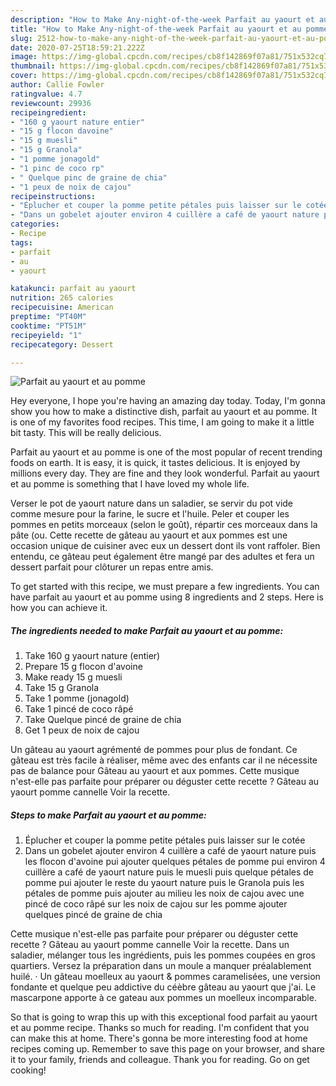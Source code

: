 ```yaml
---
description: "How to Make Any-night-of-the-week Parfait au yaourt et au pomme"
title: "How to Make Any-night-of-the-week Parfait au yaourt et au pomme"
slug: 2512-how-to-make-any-night-of-the-week-parfait-au-yaourt-et-au-pomme
date: 2020-07-25T18:59:21.222Z
image: https://img-global.cpcdn.com/recipes/cb8f142869f07a81/751x532cq70/parfait-au-yaourt-et-au-pomme-photo-principale-de-la-recette.jpg
thumbnail: https://img-global.cpcdn.com/recipes/cb8f142869f07a81/751x532cq70/parfait-au-yaourt-et-au-pomme-photo-principale-de-la-recette.jpg
cover: https://img-global.cpcdn.com/recipes/cb8f142869f07a81/751x532cq70/parfait-au-yaourt-et-au-pomme-photo-principale-de-la-recette.jpg
author: Callie Fowler
ratingvalue: 4.7
reviewcount: 29936
recipeingredient:
- "160 g yaourt nature entier"
- "15 g flocon davoine"
- "15 g muesli"
- "15 g Granola"
- "1 pomme jonagold"
- "1 pinc de coco rp"
- " Quelque pinc de graine de chia"
- "1 peux de noix de cajou"
recipeinstructions:
- "Éplucher et couper la pomme petite pétales puis laisser sur le cotée"
- "Dans un gobelet ajouter environ 4 cuillère a café de yaourt nature puis les flocon d&#39;avoine pui ajouter quelques pétales de pomme pui environ 4 cuillère a café de yaourt nature puis le muesli puis quelque pétales de pomme pui ajouter le reste du yaourt nature puis le Granola puis les pétales de pomme puis ajouter au milieu les noix de cajou avec une pincé de coco râpé sur les noix de cajou sur les pomme ajouter quelques pincé de graine de chia"
categories:
- Recipe
tags:
- parfait
- au
- yaourt

katakunci: parfait au yaourt 
nutrition: 265 calories
recipecuisine: American
preptime: "PT40M"
cooktime: "PT51M"
recipeyield: "1"
recipecategory: Dessert

---
```



![Parfait au yaourt et au pomme](https://img-global.cpcdn.com/recipes/cb8f142869f07a81/751x532cq70/parfait-au-yaourt-et-au-pomme-photo-principale-de-la-recette.jpg)

Hey everyone, I hope you're having an amazing day today. Today, I'm gonna show you how to make a distinctive dish, parfait au yaourt et au pomme. It is one of my favorites food recipes. This time, I am going to make it a little bit tasty. This will be really delicious.

Parfait au yaourt et au pomme is one of the most popular of recent trending foods on earth. It is easy, it is quick, it tastes delicious. It is enjoyed by millions every day. They are fine and they look wonderful. Parfait au yaourt et au pomme is something that I have loved my whole life.

Verser le pot de yaourt nature dans un saladier, se servir du pot vide comme mesure pour la farine, le sucre et l&#39;huile. Peler et couper les pommes en petits morceaux (selon le goût), répartir ces morceaux dans la pâte (ou. Cette recette de gâteau au yaourt et aux pommes est une occasion unique de cuisiner avec eux un dessert dont ils vont raffoler. Bien entendu, ce gâteau peut également être mangé par des adultes et fera un dessert parfait pour clôturer un repas entre amis.


To get started with this recipe, we must prepare a few ingredients. You can have parfait au yaourt et au pomme using 8 ingredients and 2 steps. Here is how you can achieve it.

<!--inarticleads1-->

##### The ingredients needed to make Parfait au yaourt et au pomme:

1. Take 160 g yaourt nature (entier)
1. Prepare 15 g flocon d&#39;avoine
1. Make ready 15 g muesli
1. Take 15 g Granola
1. Take 1 pomme (jonagold)
1. Take 1 pincé de coco râpé
1. Take  Quelque pincé de graine de chia
1. Get 1 peux de noix de cajou


Un gâteau au yaourt agrémenté de pommes pour plus de fondant. Ce gâteau est très facile à réaliser, même avec des enfants car il ne nécessite pas de balance pour Gâteau au yaourt et aux pommes. Cette musique n&#39;est-elle pas parfaite pour préparer ou déguster cette recette ? Gâteau au yaourt pomme cannelle Voir la recette. 

<!--inarticleads2-->

##### Steps to make Parfait au yaourt et au pomme:

1. Éplucher et couper la pomme petite pétales puis laisser sur le cotée
1. Dans un gobelet ajouter environ 4 cuillère a café de yaourt nature puis les flocon d&#39;avoine pui ajouter quelques pétales de pomme pui environ 4 cuillère a café de yaourt nature puis le muesli puis quelque pétales de pomme pui ajouter le reste du yaourt nature puis le Granola puis les pétales de pomme puis ajouter au milieu les noix de cajou avec une pincé de coco râpé sur les noix de cajou sur les pomme ajouter quelques pincé de graine de chia


Cette musique n&#39;est-elle pas parfaite pour préparer ou déguster cette recette ? Gâteau au yaourt pomme cannelle Voir la recette. Dans un saladier, mélanger tous les ingrédients, puis les pommes coupées en gros quartiers. Versez la préparation dans un moule a manquer préalablement huilé. · Un gâteau moelleux au yaourt &amp; pommes caramelisées, une version fondante et quelque peu addictive du céèbre gâteau au yaourt que j&#39;ai. Le mascarpone apporte à ce gateau aux pommes un moelleux incomparable. 

So that is going to wrap this up with this exceptional food parfait au yaourt et au pomme recipe. Thanks so much for reading. I'm confident that you can make this at home. There's gonna be more interesting food at home recipes coming up. Remember to save this page on your browser, and share it to your family, friends and colleague. Thank you for reading. Go on get cooking!
